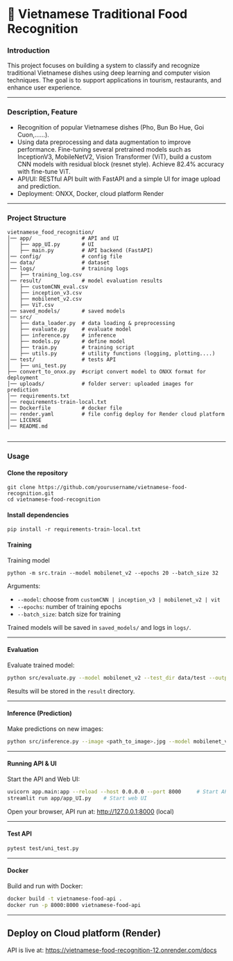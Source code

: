 # 🍜 Vietnamese Traditional Food Recognition

### Introduction
This project focuses on building a system to classify and recognize traditional Vietnamese dishes using deep learning and computer vision techniques. The goal is to support applications in tourism, restaurants, and enhance user experience.

---

### Description, Feature
- Recognition of popular Vietnamese dishes (Pho, Bun Bo Hue, Goi Cuon,……).  
- Using data preprocessing and data augmentation to improve performance. Fine-tuning several pretrained models such as InceptionV3, MobileNetV2, Vision Transformer (ViT), build a custom CNN models with residual block (resnet style). Achieve 82.4% accuracy with fine-tune ViT.
- API/UI: RESTful API built with FastAPI and a simple UI for image upload and prediction. 
- Deployment: ONXX, Docker, cloud platform Render 
---

### Project Structure
```
vietnamese_food_recognition/
│── app/                # API and UI
│   ├── app_UI.py       # UI
│   ├── main.py         # API backend (FastAPI)
│── config/             # config file
│── data/               # dataset 
│── logs/               # training logs
│   ├── training_log.csv
│── result/             # model evaluation results
│   ├── customCNN_eval.csv
│   ├── inception_v3.csv
│   ├── mobilenet_v2.csv
│   ├── ViT.csv
│── saved_models/       # saved models
│── src/                
│   ├── data_loader.py  # data loading & preprocessing
│   ├── evaluate.py     # evaluate model
│   ├── inference.py    # inference 
│   ├── models.py       # define model
│   ├── train.py        # training script
│   ├── utils.py        # utility functions (logging, plotting....)
│── test/               # tests API
│   ├── uni_test.py
├── convert_to_onxx.py  #script convert model to ONXX format for deployment
│── uploads/            # folder server: uploaded images for prediction
│── requirements.txt
│── requirements-train-local.txt   
│── Dockerfile          # docker file
│── render.yaml         # file config deploy for Render cloud platform
│── LICENSE
│── README.md


```

---

### Usage 

#### Clone the repository
```
git clone https://github.com/yourusername/vietnamese-food-recognition.git
cd vietnamese-food-recognition
```

#### Install dependencies
```
pip install -r requirements-train-local.txt
```

#### Training
Training model
```
python -m src.train --model mobilenet_v2 --epochs 20 --batch_size 32
```

Arguments:
- `--model`: choose from `customCNN | inception_v3 | mobilenet_v2 | vit`  
- `--epochs`: number of training epochs  
- `--batch_size`: batch size for training  

Trained models will be saved in `saved_models/` and logs in `logs/`.

---

#### Evaluation
Evaluate trained model:
```bash
python src/evaluate.py --model mobilenet_v2 --test_dir data/test --output_dir result
```

Results will be stored in the `result` directory.

---

#### Inference (Prediction)
Make predictions on new images:
```bash
python src/inference.py --image <path_to_image>.jpg --model mobilenet_v2 
```

---

#### Running API & UI
Start the API and Web UI:
```bash
uvicorn app.main:app --reload --host 0.0.0.0 --port 8000     # Start API
streamlit run app/app_UI.py    # Start web UI
```

Open your browser, API run at: http://127.0.0.1:8000 (local)

---
#### Test API
```bash
pytest test/uni_test.py
```

---
#### Docker 
Build and run with Docker:
```bash
docker build -t vietnamese-food-api .
docker run -p 8000:8000 vietnamese-food-api
```

---

## Deploy on Cloud platform (Render)
API is live at: https://vietnamese-food-recognition-12.onrender.com/docs



